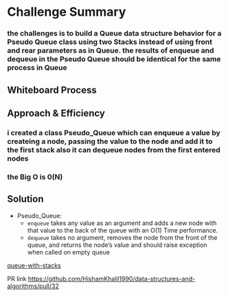 # Challenge Summary
### the challenges is to build a Queue data structure behavior for a Pseudo Queue class using two Stacks instead of using front and rear parameters as in Queue. the results of enqueue and dequeue in the Pseudo Queue should be identical for the same process in Queue

## Whiteboard Process
<!-- Embedded whiteboard image -->

## Approach & Efficiency
### i created a class Pseudo_Queue which can enqueue a value by createing a node, passing the value to the node and add it to the first stack also it can dequeue nodes from the first entered nodes
### the Big O is 0(N)

## Solution
- Pseudo_Queue:
    - `enqueue` takes any value as an argument and adds a new node with that value to the back of the queue with an O(1) Time performance.
    - `dequeue` takes no argument, removes the node from the front of the queue, and returns the node’s value and should raise exception when called on empty queue

[queue-with-stacks](queue_with_stacks/queue_with_stacks.py)

PR link https://github.com/HishamKhalil1990/data-structures-and-algorithms/pull/32
